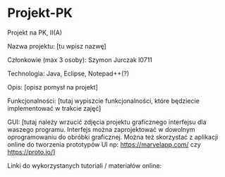 # Projekt-PK
Projekt na PK, II(A)

Nazwa projektu: [tu wpisz nazwę]

Członkowie (max 3 osoby): Szymon Jurczak l0711

Technologia: Java, Eclipse, Notepad++(?)

Opis: [opisz pomysł na projekt]

Funkcjonalności: [tutaj wypiszcie funkcjonalności, które będziecie implementować w trakcie zajęć]

GUI: [tutaj należy wrzucić zdjęcia projektu graficznego interfejsu dla waszego programu. Interfejs
można zaprojektować w dowolnym oprogramowaniu do obróbki graficznej. Można też skorzystać z
aplikacji online do tworzenia prototypów UI np: https://marvelapp.com/ czy https://proto.io/]

Linki do wykorzystanych tutoriali / materiałów online:
